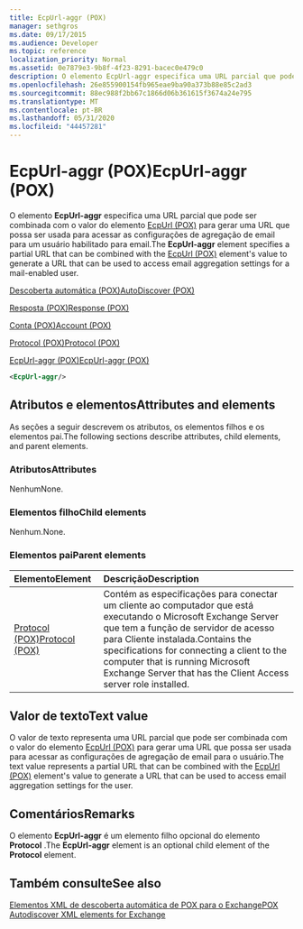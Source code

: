 ```yaml
---
title: EcpUrl-aggr (POX)
manager: sethgros
ms.date: 09/17/2015
ms.audience: Developer
ms.topic: reference
localization_priority: Normal
ms.assetid: 0e7879e3-9b8f-4f23-8291-bacec0e479c0
description: O elemento EcpUrl-aggr especifica uma URL parcial que pode ser combinada com o valor do elemento EcpUrl (POX) para gerar uma URL que possa ser usada para acessar as configurações de agregação de email para um usuário habilitado para email.
ms.openlocfilehash: 26e855900154fb965eae9ba90a373b88e85c2ad3
ms.sourcegitcommit: 88ec988f2bb67c1866d06b361615f3674a24e795
ms.translationtype: MT
ms.contentlocale: pt-BR
ms.lasthandoff: 05/31/2020
ms.locfileid: "44457281"
---
```

# <a name="ecpurl-aggr-pox"></a><span data-ttu-id="9d936-103">EcpUrl-aggr (POX)</span><span class="sxs-lookup"><span data-stu-id="9d936-103">EcpUrl-aggr (POX)</span></span>

<span data-ttu-id="9d936-104">O elemento **EcpUrl-aggr** especifica uma URL parcial que pode ser combinada com o valor do elemento [EcpUrl (POX)](ecpurl-pox.md) para gerar uma URL que possa ser usada para acessar as configurações de agregação de email para um usuário habilitado para email.</span><span class="sxs-lookup"><span data-stu-id="9d936-104">The **EcpUrl-aggr** element specifies a partial URL that can be combined with the [EcpUrl (POX)](ecpurl-pox.md) element's value to generate a URL that can be used to access email aggregation settings for a mail-enabled user.</span></span> 
  
[<span data-ttu-id="9d936-105">Descoberta automática (POX)</span><span class="sxs-lookup"><span data-stu-id="9d936-105">AutoDiscover (POX)</span></span>](autodiscover-pox.md)
  
[<span data-ttu-id="9d936-106">Resposta (POX)</span><span class="sxs-lookup"><span data-stu-id="9d936-106">Response (POX)</span></span>](response-pox.md)
  
[<span data-ttu-id="9d936-107">Conta (POX)</span><span class="sxs-lookup"><span data-stu-id="9d936-107">Account (POX)</span></span>](account-pox.md)
  
[<span data-ttu-id="9d936-108">Protocol (POX)</span><span class="sxs-lookup"><span data-stu-id="9d936-108">Protocol (POX)</span></span>](protocol-pox.md)
  
[<span data-ttu-id="9d936-109">EcpUrl-aggr (POX)</span><span class="sxs-lookup"><span data-stu-id="9d936-109">EcpUrl-aggr (POX)</span></span>](ecpurl-aggr-pox.md)
  
```XML
<EcpUrl-aggr/>
```

## <a name="attributes-and-elements"></a><span data-ttu-id="9d936-110">Atributos e elementos</span><span class="sxs-lookup"><span data-stu-id="9d936-110">Attributes and elements</span></span>

<span data-ttu-id="9d936-111">As seções a seguir descrevem os atributos, os elementos filhos e os elementos pai.</span><span class="sxs-lookup"><span data-stu-id="9d936-111">The following sections describe attributes, child elements, and parent elements.</span></span>
  
### <a name="attributes"></a><span data-ttu-id="9d936-112">Atributos</span><span class="sxs-lookup"><span data-stu-id="9d936-112">Attributes</span></span>

<span data-ttu-id="9d936-113">Nenhum</span><span class="sxs-lookup"><span data-stu-id="9d936-113">None.</span></span>
  
### <a name="child-elements"></a><span data-ttu-id="9d936-114">Elementos filho</span><span class="sxs-lookup"><span data-stu-id="9d936-114">Child elements</span></span>

<span data-ttu-id="9d936-115">Nenhum.</span><span class="sxs-lookup"><span data-stu-id="9d936-115">None.</span></span>
  
### <a name="parent-elements"></a><span data-ttu-id="9d936-116">Elementos pai</span><span class="sxs-lookup"><span data-stu-id="9d936-116">Parent elements</span></span>

|<span data-ttu-id="9d936-117">**Elemento**</span><span class="sxs-lookup"><span data-stu-id="9d936-117">**Element**</span></span>|<span data-ttu-id="9d936-118">**Descrição**</span><span class="sxs-lookup"><span data-stu-id="9d936-118">**Description**</span></span>|
|:-----|:-----|
|[<span data-ttu-id="9d936-119">Protocol (POX)</span><span class="sxs-lookup"><span data-stu-id="9d936-119">Protocol (POX)</span></span>](protocol-pox.md) <br/> |<span data-ttu-id="9d936-120">Contém as especificações para conectar um cliente ao computador que está executando o Microsoft Exchange Server que tem a função de servidor de acesso para Cliente instalada.</span><span class="sxs-lookup"><span data-stu-id="9d936-120">Contains the specifications for connecting a client to the computer that is running Microsoft Exchange Server that has the Client Access server role installed.</span></span>  <br/> |
   
## <a name="text-value"></a><span data-ttu-id="9d936-121">Valor de texto</span><span class="sxs-lookup"><span data-stu-id="9d936-121">Text value</span></span>

<span data-ttu-id="9d936-122">O valor de texto representa uma URL parcial que pode ser combinada com o valor do elemento [EcpUrl (POX)](ecpurl-pox.md) para gerar uma URL que possa ser usada para acessar as configurações de agregação de email para o usuário.</span><span class="sxs-lookup"><span data-stu-id="9d936-122">The text value represents a partial URL that can be combined with the [EcpUrl (POX)](ecpurl-pox.md) element's value to generate a URL that can be used to access email aggregation settings for the user.</span></span> 
  
## <a name="remarks"></a><span data-ttu-id="9d936-123">Comentários</span><span class="sxs-lookup"><span data-stu-id="9d936-123">Remarks</span></span>

<span data-ttu-id="9d936-124">O elemento **EcpUrl-aggr** é um elemento filho opcional do elemento **Protocol** .</span><span class="sxs-lookup"><span data-stu-id="9d936-124">The **EcpUrl-aggr** element is an optional child element of the **Protocol** element.</span></span> 
  
## <a name="see-also"></a><span data-ttu-id="9d936-125">Também consulte</span><span class="sxs-lookup"><span data-stu-id="9d936-125">See also</span></span>



[<span data-ttu-id="9d936-126">Elementos XML de descoberta automática de POX para o Exchange</span><span class="sxs-lookup"><span data-stu-id="9d936-126">POX Autodiscover XML elements for Exchange</span></span>](pox-autodiscover-xml-elements-for-exchange.md)

